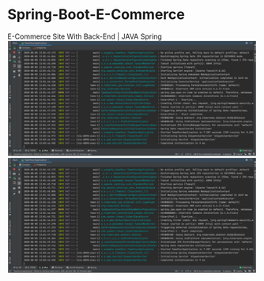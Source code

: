 # Spring-Boot-E-Commerce
 E-Commerce Site With Back-End | JAVA Spring
![Screenshot](https://github.com/rslozl/Spring-Boot-E-Commerce/blob/master/Screenshot%202020-08-05%20at%2021.59.03.png)
![Screenshot](https://github.com/rslozl/Spring-Boot-E-Commerce/blob/master/Screenshot%202020-08-05%20at%2021.59.03.png)







